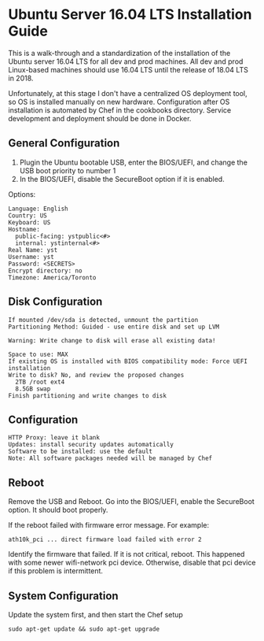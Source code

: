# Ubuntu Server 16.04 LTS Installation Guide

This is a walk-through and a standardization of the installation of the Ubuntu server 16.04 LTS for all dev and prod machines. All dev and prod Linux-based machines should use 16.04 LTS until the release of 18.04 LTS in 2018.

Unfortunately, at this stage I don't have a centralized OS deployment tool, so OS is installed manually on new hardware. Configuration after OS installation is automated by Chef in the cookbooks directory. Service development and deployment should be done in Docker.


## General Configuration

1. Plugin the Ubuntu bootable USB, enter the BIOS/UEFI, and change the USB boot priority to number 1
2. In the BIOS/UEFI, disable the SecureBoot option if it is enabled.

Options:

```
Language: English
Country: US
Keyboard: US
Hostname:
  public-facing: ystpublic<#>
  internal: ystinternal<#>
Real Name: yst
Username: yst
Password: <SECRETS>
Encrypt directory: no
Timezone: America/Toronto
```


## Disk Configuration

```
If mounted /dev/sda is detected, unmount the partition
Partitioning Method: Guided - use entire disk and set up LVM

Warning: Write change to disk will erase all existing data!

Space to use: MAX
If existing OS is installed with BIOS compatibility mode: Force UEFI installation
Write to disk? No, and review the proposed changes
  2TB /root ext4
  8.5GB swap
Finish partitioning and write changes to disk
```


## Configuration

```
HTTP Proxy: leave it blank
Updates: install security updates automatically
Software to be installed: use the default
Note: All software packages needed will be managed by Chef
```


## Reboot
Remove the USB and Reboot. Go into the BIOS/UEFI, enable the SecureBoot option. It should boot properly.

If the reboot failed with firmware error message. For example:
```
ath10k_pci ... direct firmware load failed with error 2
```

Identify the firmware that failed. If it is not critical, reboot. This happened with some newer wifi-network pci device. Otherwise, disable that pci device if this problem is intermittent.


## System Configuration
Update the system first, and then start the Chef setup
```
sudo apt-get update && sudo apt-get upgrade

```
